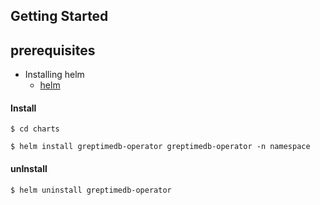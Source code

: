 ## Getting Started

## prerequisites
- Installing helm
  - [helm](https://helm.sh/zh/docs/intro/install/)

#### Install
```
$ cd charts
```
```
$ helm install greptimedb-operator greptimedb-operator -n namespace 
```

#### unInstall
```
$ helm uninstall greptimedb-operator
```